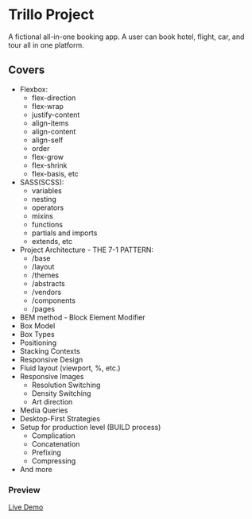 # Trillo Project

A fictional all-in-one booking app. A user can book hotel, flight, car, and tour all in one platform.

## Covers

- Flexbox:
  - flex-direction
  - flex-wrap
  - justify-content
  - align-items
  - align-content
  - align-self
  - order
  - flex-grow
  - flex-shrink
  - flex-basis, etc
- SASS(SCSS):
  - variables
  - nesting
  - operators
  - mixins
  - functions
  - partials and imports
  - extends, etc
- Project Architecture - THE 7-1 PATTERN:
  - /base
  - /layout
  - /themes
  - /abstracts
  - /vendors
  - /components
  - /pages
- BEM method - Block Element Modifier
- Box Model
- Box Types
- Positioning
- Stacking Contexts
- Responsive Design
- Fluid layout (viewport, %, etc.)
- Responsive Images
  - Resolution Switching
  - Density Switching
  - Art direction
- Media Queries
- Desktop-First Strategies
- Setup for production level (BUILD process)
  - Complication
  - Concatenation
  - Prefixing
  - Compressing
- And more

### Preview

[Live Demo](https://rohan-shakya.github.io/advanced-css-and-sass/project-2/index.html)
